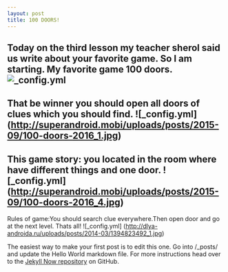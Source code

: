 ```yaml
---
layout: post
title: 100 DOORS!
---
```

Today on the third lesson my teacher sherol said us write about your favorite game. 
So I am starting. My favorite game 100 doors. 
![_config.yml](https://encrypted-tbn0.gstatic.com/images?q=tbn:ANd9GcTyEV42p_XTxToVR6UvzYzIFhkd3UnfZmrQgOX1bswLm8qbzP8EZA)
---
That be winner you should open all doors of clues which you should find.
![_config.yml] (http://superandroid.mobi/uploads/posts/2015-09/100-doors-2016_1.jpg)
---
This game story: you located in the room where have different things and one door.
![_config.yml] (http://superandroid.mobi/uploads/posts/2015-09/100-doors-2016_4.jpg)
---
Rules of game:You should search clue everywhere.Then open door and go at the next level. Thats all!
![_config.yml] (http://dlya-androida.ru/uploads/posts/2014-03/1394823492_1.jpg)

The easiest way to make your first post is to edit this one. Go into /_posts/ and update the Hello World markdown file. For more instructions head over to the [Jekyll Now repository](https://github.com/BAruzhan/BAruzhan.github.io) on GitHub.

